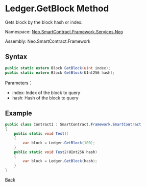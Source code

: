 # Ledger.GetBlock Method

Gets block by the block hash or index.

Namespace: [Neo.SmartContract.Framework.Services.Neo](../neo.md)

Assembly: Neo.SmartContract.Framework

## Syntax

```c#
public static extern Block GetBlock(uint index);
public static extern Block GetBlock(UInt256 hash);
```

Parameters：

- index: Index of the block to query
- hash: Hash of the block to query

## Example

```c#
public class Contract1 : SmartContract.Framework.SmartContract
{
    public static void Test()
    {
        var block = Ledger.GetBlock(100);
    }
    public static void Test2(UInt256 hash)
    {
        var block = Ledger.GetBlock(hash);
    }
}
```
[Back](../Ledger.md)